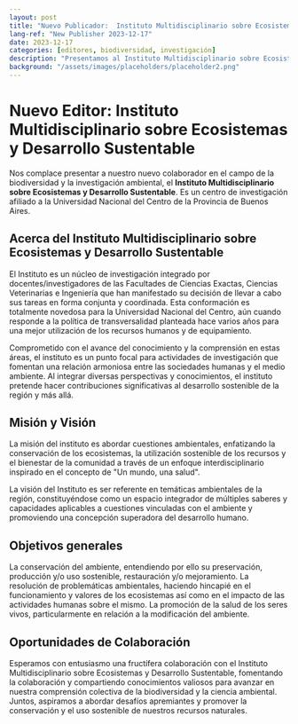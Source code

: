 ```yaml
---
layout: post
title: "Nuevo Publicador:  Instituto Multidisciplinario sobre Ecosistemas y Desarrollo Sustentable"
lang-ref: "New Publisher 2023-12-17"
date: 2023-12-17
categories: [editores, biodiversidad, investigación]
description: "Presentamos al Instituto Multidisciplinario sobre Ecosistemas y Desarrollo Sustentable, un instituto dedicado a la investigación en biodiversidad y medio ambiente."
background: "/assets/images/placeholders/placeholder2.png"
---
```


# Nuevo Editor: Instituto Multidisciplinario sobre Ecosistemas y Desarrollo Sustentable

Nos complace presentar a nuestro nuevo colaborador en el campo de la biodiversidad y la investigación ambiental, el **Instituto Multidisciplinario sobre Ecosistemas y Desarrollo Sustentable**. Es un centro de investigación afiliado a la Universidad Nacional del Centro de la Provincia de Buenos Aires. 

## Acerca del Instituto Multidisciplinario sobre Ecosistemas y Desarrollo Sustentable

El Instituto es un núcleo de investigación integrado por docentes/investigadores de las Facultades de Ciencias Exactas, Ciencias Veterinarias e Ingeniería que han manifestado su decisión de llevar a cabo sus tareas en forma conjunta y coordinada. Esta conformación es totalmente novedosa para la Universidad Nacional del Centro, aún cuando responde a la política de transversalidad planteada hace varios años para una mejor utilización de los recursos humanos y de equipamiento.


Comprometido con el avance del conocimiento y la comprensión en estas áreas, el instituto es un punto focal para actividades de investigación que fomentan una relación armoniosa entre las sociedades humanas y el medio ambiente. Al integrar diversas perspectivas y conocimientos, el instituto pretende hacer contribuciones significativas al desarrollo sostenible de la región y más allá.

## Misión y Visión

La misión del instituto es abordar cuestiones ambientales, enfatizando la conservación de los ecosistemas, la utilización sostenible de los recursos y el bienestar de la comunidad a través de un enfoque interdisciplinario inspirado en el concepto de "Un mundo, una salud".

La visión del Instituto es ser referente en temáticas ambientales de la región, constituyéndose como un espacio integrador de múltiples saberes y capacidades aplicables a cuestiones vinculadas con el ambiente y promoviendo una concepción superadora del desarrollo humano.

## Objetivos generales

La conservación del ambiente, entendiendo por ello su preservación, producción y/o uso sostenible, restauración y/o mejoramiento.
La resolución de problemáticas ambientales, haciendo hincapié en el funcionamiento y valores de los ecosistemas así como en el impacto de las actividades humanas sobre el mismo.
La promoción de la salud de los seres vivos, particularmente en relación a la modificación del ambiente.


## Oportunidades de Colaboración

Esperamos con entusiasmo una fructífera colaboración con el Instituto Multidisciplinario sobre Ecosistemas y Desarrollo Sustentable, fomentando la colaboración y compartiendo conocimientos valiosos para avanzar en nuestra comprensión colectiva de la biodiversidad y la ciencia ambiental. Juntos, aspiramos a abordar desafíos apremiantes y promover la conservación y el uso sostenible de nuestros recursos naturales.


